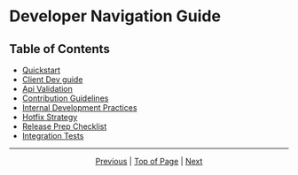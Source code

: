 # Developer Navigation Guide

## Table of Contents
* [Quickstart](developer/quickstart.md)
* [Client Dev guide](developer/client.md)
* [Api Validation](developer/api-validation.md)
* [Contribution Guidelines](developer/contribution-guidelines.md)
* [Internal Development Practices](developer/internal-practices.md)
* [Hotfix Strategy](developer/hotfix-strategy.md)
* [Release Prep Checklist](developer/testing/onestop-release-checklist.md)
* [Integration Tests](testing/integration-tests)

<hr>
<div align="center"><a href="/onestop/">Previous</a> | <a href="#">Top of Page</a> | <a href="/onestop/developer/quickstart">Next</a></div>
